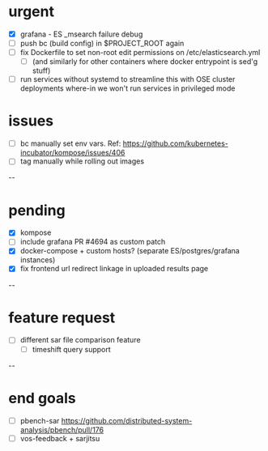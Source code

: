 # urgent

- [x] grafana - ES _msearch failure debug
- [ ] push bc (build config) in $PROJECT_ROOT again
- [ ] fix Dockerfile to set non-root edit permissions on /etc/elasticsearch.yml
  - [ ] (and similarly for other containers where docker entrypoint is sed'g stuff) 
- [ ] run services without systemd to streamline this with OSE cluster deployments where-in we won't run services in privileged mode 

# issues

- [ ] bc manually set env vars. Ref: https://github.com/kubernetes-incubator/kompose/issues/406
- [ ] tag manually while rolling out images

--

# pending

- [x] kompose
- [ ] include grafana PR #4694 as custom patch
- [x] docker-compose + custom hosts? (separate ES/postgres/grafana instances)
- [x] fix frontend url redirect linkage in uploaded results page

--

# feature request

- [ ] different sar file comparison feature
  - [ ] timeshift query support

--

# end goals

- [ ] pbench-sar https://github.com/distributed-system-analysis/pbench/pull/176
- [ ] vos-feedback + sarjitsu
